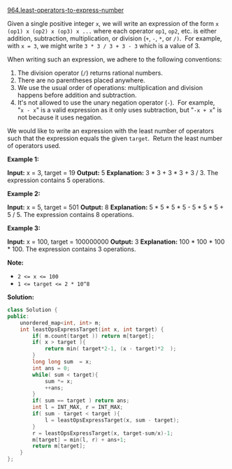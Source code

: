 [964.least-operators-to-express-number](https://leetcode.com/problems/least-operators-to-express-number/)  

Given a single positive integer `x`, we will write an expression of the form `x (op1) x (op2) x (op3) x ...` where each operator `op1`, `op2`, etc. is either addition, subtraction, multiplication, or division (`+`, `-`, `*`, or `/)`.  For example, with `x = 3`, we might write `3 * 3 / 3 + 3 - 3` which is a value of 3.

When writing such an expression, we adhere to the following conventions:

1.  The division operator (`/`) returns rational numbers.
2.  There are no parentheses placed anywhere.
3.  We use the usual order of operations: multiplication and division happens before addition and subtraction.
4.  It's not allowed to use the unary negation operator (`-`).  For example, "`x - x`" is a valid expression as it only uses subtraction, but "`-x + x`" is not because it uses negation.

We would like to write an expression with the least number of operators such that the expression equals the given `target`.  Return the least number of operators used.

**Example 1:**

**Input:** x = 3, target = 19
**Output:** 5
**Explanation:** 3 \* 3 + 3 \* 3 + 3 / 3.  The expression contains 5 operations.

**Example 2:**

**Input:** x = 5, target = 501
**Output:** 8
**Explanation:** 5 \* 5 \* 5 \* 5 - 5 \* 5 \* 5 + 5 / 5.  The expression contains 8 operations.

**Example 3:**

**Input:** x = 100, target = 100000000
**Output:** 3
**Explanation:** 100 \* 100 \* 100 \* 100.  The expression contains 3 operations.

**Note:**

*   `2 <= x <= 100`
*   `1 <= target <= 2 * 10^8`  



**Solution:**  

```cpp
class Solution {
public:
    unordered_map<int, int> m;
    int leastOpsExpressTarget(int x, int target) {
        if( m.count(target )) return m[target];
        if( x > target ){
            return min( target*2-1, (x - target)*2  );
        }
        long long sum  = x;
        int ans = 0;
        while( sum < target){
            sum *= x;
            ++ans;
        }
        if( sum == target ) return ans;
        int l = INT_MAX, r = INT_MAX;
        if( sum - target < target ){
            l = leastOpsExpressTarget(x, sum - target);
        }
        r = leastOpsExpressTarget(x, target-sum/x)-1;
        m[target] = min(l, r) + ans+1;
        return m[target];
    }
};
```
      